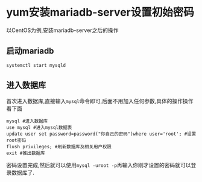 # yum安装mariadb-server设置初始密码

以CentOS为例,安装mariadb-server之后的操作

## 启动mariadb

`systemctl start mysqld`

## 进入数据库

首次进入数据库,直接输入`mysql`命令即可,后面不用加入任何参数,具体的操作操作看下面  

```shell
mysql #进入数据库
use mysql #进入mysql数据表
update user set password=password("你自己的密码")where user='root'; #设置root密码
flush privileges; #刷新数据库及相关用户权限
exit #推出数据库
```

密码设置完成,然后就可以使用`mysql -uroot -p`再输入你刚才设置的密码就可以登录数据库了.
